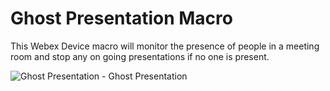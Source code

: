 # Ghost Presentation Macro
This Webex Device macro will monitor the presence of people in a meeting room and stop any on going presentations if no one is present.

![Ghost Presentation - Ghost Presentation](https://user-images.githubusercontent.com/21026209/164302067-d414011f-4c09-4166-b51d-be1e0d7c12d2.jpg)
